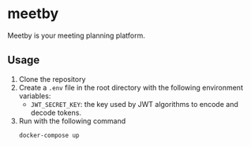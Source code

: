 # meetby
Meetby is your meeting planning platform.

## Usage
1. Clone the repository
2. Create a `.env` file in the root directory with the following environment variables:
    - `JWT_SECRET_KEY`: the key used by JWT algorithms to encode and decode tokens.
3. Run with the following command
    ``` bash
    docker-compose up
    ```
